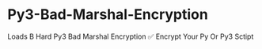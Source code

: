# Py3-Bad-Marshal-Encryption
Loads B Hard Py3 Bad Marshal Encryption ✅ Encrypt Your Py Or Py3 Sctipt
